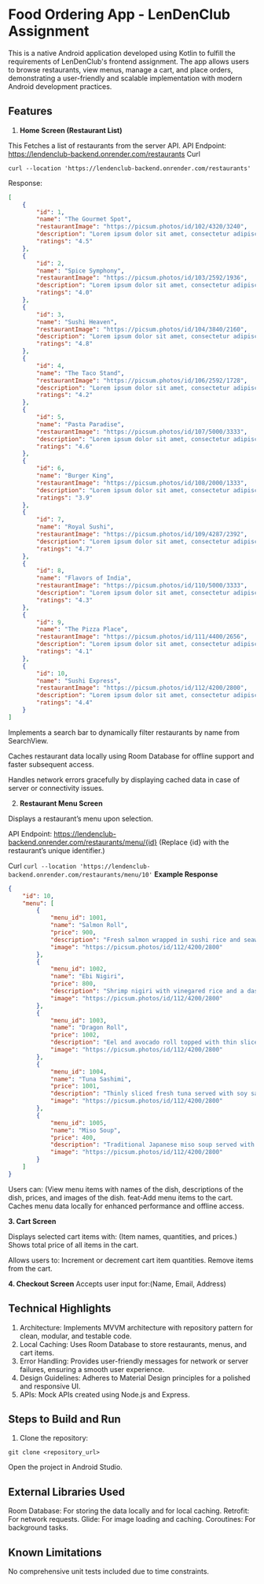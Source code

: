 # Food Ordering App - LenDenClub Assignment

This is a native Android application developed using Kotlin to fulfill the requirements of LenDenClub's frontend assignment. The app allows users to browse restaurants, view menus, manage a cart, and place orders, demonstrating a user-friendly and scalable implementation with modern Android development practices.


## Features

1. **Home Screen (Restaurant List)** 

This Fetches a list of restaurants from the server API.
API Endpoint: https://lendenclub-backend.onrender.com/restaurants
Curl
```
curl --location 'https://lendenclub-backend.onrender.com/restaurants'
```
Response:
```json
[
    {
        "id": 1,
        "name": "The Gourmet Spot",
        "restaurantImage": "https://picsum.photos/id/102/4320/3240",
        "description": "Lorem ipsum dolor sit amet, consectetur adipiscing elit, sed do eiusmod tempor incididunt ut labore et dolore magna aliqua.",
        "ratings": "4.5"
    },
    {
        "id": 2,
        "name": "Spice Symphony",
        "restaurantImage": "https://picsum.photos/id/103/2592/1936",
        "description": "Lorem ipsum dolor sit amet, consectetur adipiscing elit, sed do eiusmod tempor incididunt ut labore et dolore magna aliqua.",
        "ratings": "4.0"
    },
    {
        "id": 3,
        "name": "Sushi Heaven",
        "restaurantImage": "https://picsum.photos/id/104/3840/2160",
        "description": "Lorem ipsum dolor sit amet, consectetur adipiscing elit, sed do eiusmod tempor incididunt ut labore et dolore magna aliqua.",
        "ratings": "4.8"
    },
    {
        "id": 4,
        "name": "The Taco Stand",
        "restaurantImage": "https://picsum.photos/id/106/2592/1728",
        "description": "Lorem ipsum dolor sit amet, consectetur adipiscing elit, sed do eiusmod tempor incididunt ut labore et dolore magna aliqua.",
        "ratings": "4.2"
    },
    {
        "id": 5,
        "name": "Pasta Paradise",
        "restaurantImage": "https://picsum.photos/id/107/5000/3333",
        "description": "Lorem ipsum dolor sit amet, consectetur adipiscing elit, sed do eiusmod tempor incididunt ut labore et dolore magna aliqua.",
        "ratings": "4.6"
    },
    {
        "id": 6,
        "name": "Burger King",
        "restaurantImage": "https://picsum.photos/id/108/2000/1333",
        "description": "Lorem ipsum dolor sit amet, consectetur adipiscing elit, sed do eiusmod tempor incididunt ut labore et dolore magna aliqua.",
        "ratings": "3.9"
    },
    {
        "id": 7,
        "name": "Royal Sushi",
        "restaurantImage": "https://picsum.photos/id/109/4287/2392",
        "description": "Lorem ipsum dolor sit amet, consectetur adipiscing elit, sed do eiusmod tempor incididunt ut labore et dolore magna aliqua.",
        "ratings": "4.7"
    },
    {
        "id": 8,
        "name": "Flavors of India",
        "restaurantImage": "https://picsum.photos/id/110/5000/3333",
        "description": "Lorem ipsum dolor sit amet, consectetur adipiscing elit, sed do eiusmod tempor incididunt ut labore et dolore magna aliqua.",
        "ratings": "4.3"
    },
    {
        "id": 9,
        "name": "The Pizza Place",
        "restaurantImage": "https://picsum.photos/id/111/4400/2656",
        "description": "Lorem ipsum dolor sit amet, consectetur adipiscing elit, sed do eiusmod tempor incididunt ut labore et dolore magna aliqua.",
        "ratings": "4.1"
    },
    {
        "id": 10,
        "name": "Sushi Express",
        "restaurantImage": "https://picsum.photos/id/112/4200/2800",
        "description": "Lorem ipsum dolor sit amet, consectetur adipiscing elit, sed do eiusmod tempor incididunt ut labore et dolore magna aliqua.",
        "ratings": "4.4"
    }
]
```


Implements a search bar to dynamically filter restaurants by name from SearchView. 

Caches restaurant data locally using Room Database for offline support and faster subsequent access.

Handles network errors gracefully by displaying cached data in case of server or connectivity issues.

2. **Restaurant Menu Screen**

Displays a restaurant’s menu upon selection.

API Endpoint: https://lendenclub-backend.onrender.com/restaurants/menu/{id}
(Replace {id} with the restaurant’s unique identifier.)

Curl ```curl --location 'https://lendenclub-backend.onrender.com/restaurants/menu/10'```
**Example Response**
```json
{
    "id": 10,
    "menu": [
        {
            "menu_id": 1001,
            "name": "Salmon Roll",
            "price": 900,
            "description": "Fresh salmon wrapped in sushi rice and seaweed.",
            "image": "https://picsum.photos/id/112/4200/2800"
        },
        {
            "menu_id": 1002,
            "name": "Ebi Nigiri",
            "price": 800,
            "description": "Shrimp nigiri with vinegared rice and a dash of wasabi.",
            "image": "https://picsum.photos/id/112/4200/2800"
        },
        {
            "menu_id": 1003,
            "name": "Dragon Roll",
            "price": 1002,
            "description": "Eel and avocado roll topped with thin slices of avocado.",
            "image": "https://picsum.photos/id/112/4200/2800"
        },
        {
            "menu_id": 1004,
            "name": "Tuna Sashimi",
            "price": 1001,
            "description": "Thinly sliced fresh tuna served with soy sauce and wasabi.",
            "image": "https://picsum.photos/id/112/4200/2800"
        },
        {
            "menu_id": 1005,
            "name": "Miso Soup",
            "price": 400,
            "description": "Traditional Japanese miso soup served with tofu and green onions.",
            "image": "https://picsum.photos/id/112/4200/2800"
        }
    ]
}
```
Users can: (View menu items with names of the dish, descriptions of the dish, prices, and images of the dish.
feat-Add menu items to the cart.
Caches menu data locally for enhanced performance and offline access.

**3. Cart Screen**

Displays selected cart items with: (Item names, quantities, and prices.)
Shows total price of all items in the cart.

Allows users to:
Increment or decrement cart item quantities.
Remove items from the cart.

**4. Checkout Screen**
Accepts user input for:(Name, Email, Address)

## Technical Highlights

1. Architecture: Implements MVVM architecture with repository pattern for clean, modular, and testable code.
2. Local Caching: Uses Room Database to store restaurants, menus, and cart items.
3. Error Handling: Provides user-friendly messages for network or server failures, ensuring a smooth user experience.
4. Design Guidelines: Adheres to Material Design principles for a polished and responsive UI.
5. APIs: Mock APIs created using Node.js and Express.


## Steps to Build and Run
1. Clone the repository:
```
git clone <repository_url>
```
Open the project in Android Studio.

## External Libraries Used
Room Database: For storing the data locally and for local caching.
Retrofit: For network requests.
Glide: For image loading and caching.
Coroutines: For background tasks.


## Known Limitations
No comprehensive unit tests included due to time constraints.


